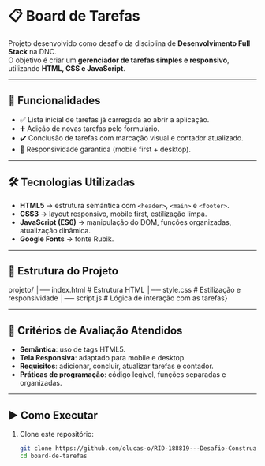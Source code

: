 # 📋 Board de Tarefas

Projeto desenvolvido como desafio da disciplina de **Desenvolvimento Full Stack** na DNC.  
O objetivo é criar um **gerenciador de tarefas simples e responsivo**, utilizando **HTML, CSS e JavaScript**.

---

## 🚀 Funcionalidades
- ✅ Lista inicial de tarefas já carregada ao abrir a aplicação.  
- ➕ Adição de novas tarefas pelo formulário.  
- ✔️ Conclusão de tarefas com marcação visual e contador atualizado.  
- 📱 Responsividade garantida (mobile first + desktop).  

---

## 🛠️ Tecnologias Utilizadas
- **HTML5** → estrutura semântica com `<header>`, `<main>` e `<footer>`.  
- **CSS3** → layout responsivo, mobile first, estilização limpa.  
- **JavaScript (ES6)** → manipulação do DOM, funções organizadas, atualização dinâmica.  
- **Google Fonts** → fonte Rubik.  

---

## 📂 Estrutura do Projeto
projeto/
│── index.html # Estrutura HTML
│── style.css # Estilização e responsividade
│── script.js # Lógica de interação com as tarefas}


---

## 📖 Critérios de Avaliação Atendidos
- **Semântica**: uso de tags HTML5.  
- **Tela Responsiva**: adaptado para mobile e desktop.  
- **Requisitos**: adicionar, concluir, atualizar tarefas e contador.  
- **Práticas de programação**: código legível, funções separadas e organizadas.  

---

## ▶️ Como Executar
1. Clone este repositório:
   ```bash
   git clone https://github.com/olucas-o/RID-188819---Desafio-Construa-um-Gerenciador-de-Tarefas
   cd board-de-tarefas
